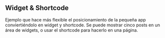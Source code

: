 ## Widget & Shortcode

Ejemplo que hace más flexible el posicionamiento de la pequeña app conviertiéndolo en widget y shortcode.
Se puede mostrar cinco posts en un área de widgets, o usar el shortcode para hacerlo en una página.